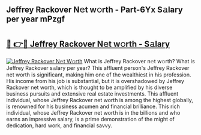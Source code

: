 ## Jeffrey Rackover N𝚎t w𝚘rth - Part-6Yx S𝚊lary per year mPzgf

# <h2><a href="http://gc0ol3.nevu.top/?p=Jeffrey+Rackover">🔗 👉🔴 Jeffrey Rackover N𝚎t w𝚘rth - S𝚊lary</a></h2>

[![Jeffrey Rackover N𝚎t W𝚘rth](https://i.imgur.com/Oavwk0R.jpeg)](http://gc0ol3.nevu.top/?p=Jeffrey+Rackover)
What is Jeffrey Rackover n𝚎t w𝚘rth? What is Jeffrey Rackover s𝚊lary per year?
This affluent person's Jeffrey Rackover net worth is significant, making him one of the wealthiest in his profession. His income from his job is substantial, but it is overshadowed by Jeffrey Rackover net worth, which is thought to be amplified by his diverse business pursuits and extensive real estate investments. This affluent individual, whose Jeffrey Rackover net worth is among the highest globally, is renowned for his business acumen and financial brilliance. This rich individual, whose Jeffrey Rackover net worth is in the billions and who earns an impressive salary, is a prime demonstration of the might of dedication, hard work, and financial savvy.
